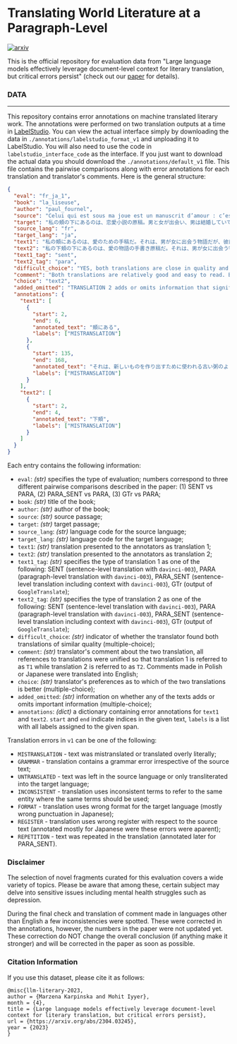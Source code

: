 # Translating World Literature at a Paragraph-Level

[![arxiv](https://img.shields.io/badge/arXiv-2304.03245-b31b1b.svg)](http://arxiv.org/abs/2304.03245)

This is the official repository for evaluation data from "Large language models effectively leverage document-level context for literary translation, but critical errors persist" (check out our [paper](http://arxiv.org/abs/2304.03245) for details).

### DATA
***

This repository contains error annotations on machine translated literary work. The annotations were performed on two translation outputs at a time in [LabelStudio](https://labelstud.io/). You can view the actual interface simply by downloading the data in `./annotations/labelstudio_format_v1` and unploading it to LabelStudio. You will also need to use the code in `labelstudio_interface_code` as the interface. If you just want to download the actual data you should download the `./annotations/default_v1` file. This file contains the pairwise comparisons along with error annotations for each translation and translator's comments. Here is the general structure:

```json
{
  "eval": "fr_ja_1",
  "book": "la_liseuse",
  "author": "paul_fournel",
  "source": "Celui qui est sous ma joue est un manuscrit d’amour : c’est l’histoire d’un mec qui rencontre une fille mais il est marié et elle a un copain… J’en ai lu sept pages et je le connais déjà par cœur. Rien ne pourra me surprendre. Depuis des lunes, je ne lis plus, je relis. La même vieille bouillie dont on fait des « nouveautés », des saisons, des rentrées « littéraires », des succès, des bides, des bides. Du papier qu’on recycle, des camions qui partent le matin et qui rentrent le soir, bourrés de nouveautés déjà hors d’âge.",
  "target": "私の頬の下にあるのは、恋愛小説の原稿。男と女が出会い、男は結婚していて、女には彼氏がいるという物語……七ページ読めば、あとは読まなくてもわかる。はっと驚かされるような場面は出てこないだろう。ずっと前から、新たに読むというよりは再読。繰り返される「新作」、巡りくる季節、秋の文芸賞レース、当たっては外れ、そしてまた外れる。リサイクルに出す紙の山、時代遅れになった新作を満載し、朝に出発して、夜に帰ってくる何台ものトラック。",
  "source_lang": "fr",
  "target_lang": "ja",
  "text1": "私の頬にあるのは、愛のための手稿だ。それは、男が女に出会う物語だが、彼は既婚者で、彼女は彼氏がいる……という物語である。7ページ読んだだけで、もう覚えてしまった。何も私を驚かせることはない。月日が経つにつれて、もう新しい本を読むことはなくなり、繰り返し読むことになった。それは、新しいものを作り出すために使われる古い粥のようなものであり、季節や新学期、文学的な成功や失敗、大失敗などを作り出すものだ。リサイクルした紙、朝出かけて夜帰ってくるトラックが、すでに古臭い新商品でいっぱいだ。",
  "text2": "私の下頬の下にあるのは、愛の物語の手書き原稿だ。それは、男が女に出会う物語だが、彼は既に結婚していて、彼女も彼氏がいる……。私はその七ページを読んだが、もう心から覚えている。何も驚かせるものはない。月日が経つうちに、私はもう新しいものを読むのではなく、古いものを改めて読んでいる。「新しいもの」として、季節や新学期、文学的な「成功」や「失敗」として、何度も何度も取り上げられる古いものだ。朝に出て、夜に帰ってくるトラックは、すでに時代遅れの「新しいもの」でいっぱいだ。",
  "text1_tag": "sent",
  "text2_tag": "para",
  "difficult_choice": "YES, both translations are close in quality and it was hard to choose between them.",
  "comment": "Both translations are relatively good and easy to read. Both translations translate the \"La même vieille...\" sentence in a way that it is very difficult to understand - almost word by word especially in T1. Also the 愛のための手稿 in T1 is awkward and later という物語である is not necessary and ends in である which doesn't fit well with other sentences.\nThe ending すでに時代遅れの「新しいもの」でいっぱいだ in T2 is really good which is why I chose this translation however they are neck and neck and the other one could have be chosen as well.",
  "choice": "text2",
  "added_omitted": "TRANSLATION 2 adds or omits information that significantly change the meaning of the text.",
  "annotations": {
    "text1": [
      {
        "start": 2,
        "end": 6,
        "annotated_text": "頬にある",
        "labels": ["MISTRANSLATION"]
      },
      {
        "start": 135,
        "end": 168,
        "annotated_text": "それは、新しいものを作り出すために使われる古い粥のようなものであり",
        "labels": ["MISTRANSLATION"]
      }
    ],
    "text2": [
      {
        "start": 2,
        "end": 4,
        "annotated_text": "下頬",
        "labels": ["MISTRANSLATION"]
      }
    ]
  }
}
```

Each entry contains the following information:
- `eval`: *(str)* specifies the type of evaluation; numbers correspond to three different pairwise comparisons described in the paper: (1) SENT vs PARA, (2) PARA_SENT vs PARA, (3) GTr vs PARA;
- `book`: *(str)* title of the book;
- `author`: *(str)* author of the book;
- `source`: *(str)* source passage;
- `target`: *(str)* target passage;
- `source_lang`: *(str)* language code for the source language;
- `target_lang`: *(str)* language code for the target language;
- `text1`: *(str)* translation presented to the annotators as translation 1;
- `text2`: *(str)* translation presented to the annotators as translation 2;
- `text1_tag`: *(str)* specifies the type of translation 1 as one of the following: SENT (sentence-level translation with `davinci-003`), PARA (paragraph-level translation with `davinci-003`), PARA_SENT (sentence-level translation including context with `davinci-003`), GTr (output of `GoogleTranslate`);
- `text2_tag`: *(str)* specifies the type of translation 2 as one of the following: SENT (sentence-level translation with `davinci-003`), PARA (paragraph-level translation with `davinci-003`), PARA_SENT (sentence-level translation including context with `davinci-003`), GTr (output of `GoogleTranslate`);
- `difficult_choice`: *(str)* indicator of whether the translator found both translations of similar quality (multiple-choice);
- `comment`: *(str)* translator's comment about the two translation, all references to translations were unified so that translation 1 is referred to as `T1` while translation 2 is referred to as `T2`. Comments made in Polish or Japanese were translated into English;
- `choice`: *(str)* translator's preferences as to which of the two translations is better (multiple-choice);
- `added_omitted`: *(str)* information on whether any of the texts adds or omits important information (multiple-choice);
- `annotations`: *(dict)* a dictionary containing error annotations for `text1` and `text2`. `start` and `end` indicate indices in the given text, `labels` is a list with all labels assigned to the given span.

Translation errors in `v1` can be one of the following:
- `MISTRANSLATION` - text was mistranslated or translated overly literally;
- `GRAMMAR` - translation contains a grammar error irrespective of the source text;
- `UNTRANSLATED` - text was left in the source language or only transliterated into the target language;
- `INCONSISTENT` - translation uses inconsistent terms to refer to the same entity where the same terms should be used;
- `FORMAT` - translation uses wrong format for the target language (mostly wrong punctuation in Japanese);
- `REGISTER` - translation uses wrong register with respect to the source text (annotated mostly for Japanese were these errors were aparent);
- `REPETITION` - text was repeated in the translation (annotated later for PARA_SENT).

### Disclaimer

The selection of novel fragments curated for this evaluation covers a wide variety of topics. Please be aware that among these, certain subject may delve into sensitive issues including mental health struggles such as depression.

During the final check and translation of comment made in languages other than English a few inconsistencies were spotted. These were corrected in the annotations, however, the numbers in the paper were not updated yet. These correction do NOT change the overall conclusion (if anything make it stronger) and will be corrected in the paper as soon as possible.

### Citation Information
If you use this dataset, please cite it as follows:
```
@misc{llm-literary-2023,
author = {Marzena Karpinska and Mohit Iyyer},
month = {4},
title = {Large language models effectively leverage document-level context for literary translation, but critical errors persist},
url = {https://arxiv.org/abs/2304.03245},
year = {2023}
}
```
